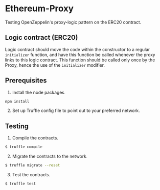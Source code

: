 # Ethereum-Proxy
Testing OpenZeppelin's proxy-logic pattern on the ERC20 contract.

## Logic contract (ERC20)
Logic contract should move the code within the constructor to a regular `initializer` function, and have this function be called whenever the proxy links to this logic contract. This function should be called only once by the Proxy, hence the use of the `initializer` modifier.

## Prerequisites
1. Install the node packages.
```bash
npm install
```
2. Set up Truffle config file to point out to your preferred network.

## Testing
1. Compile the contracts.
```bash
$ truffle compile
```
2. Migrate the contracts to the network.
```bash
$ truffle migrate --reset
```
3. Test the contracts.
```bash
$ truffle test
```